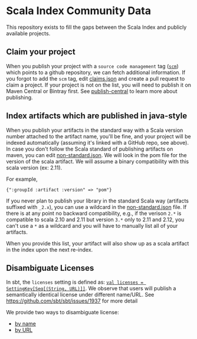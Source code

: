 # Scala Index Community Data

This repository exists to fill the gaps between the Scala Index and publicly available projects.

## Claim your project

When you publish your project with a `source code management` tag ([`scm`](http://maven.apache.org/scm/git.html)) 
which points to a github repository, we can fetch additional information. If you forgot to add the `scm` tag, 
edit [claims.json](claims.json) and create a pull request to claim a project. If your project is not on the list, 
you will need to publish it on Maven Central or Bintray first. See [publish-central](https://github.com/scalacenter/scaladex/blob/master/doc/user/publish-central.md) to learn 
more about publishing.

## Index artifacts which are published in java-style

When you publish your artifacts in the standard way with a Scala version number attached to the artifact
name, you'll be fine, and your project will be indexed automatically (assuming it's linked with a GitHub repo, see above). In case
you don't follow the Scala standard of publishing artifacts on maven, you can edit [non-standard.json](non-standard.json). We will look in the pom file for the version of the scala artifact. We will assume a binary compatibility with this scala version (ex: 2.11).

For example,
```
{":groupId :artifact :version" => "pom"}
```

If you never plan to publish your library in the standard Scala way (artifacts suffixed with `_2.x`), you can use a wildcard in the [non-standard.json](non-standard.json) file. If there is at any point no backward compatibility, e.g., if the verison `2.*` is compatible to scala 2.10 and 2.11 but version `3.*` only to 2.11 and 2.12, you can't use a `*` as a wildcard and you will have to manually list all of your artifacts.

When you provide this list, your artifact will also show up as a scala artifact in the index upon the next re-index.

## Disambiguate Licenses

In sbt, the `licenses` setting is defined as: [`val licenses = SettingKey[Seq[(String, URL)]]`](
https://github.com/sbt/sbt/blob/1.0.x/main/src/main/scala/sbt/Keys.scala#L263). We observe that users 
will publish a semantically identical license under different name/URL. See https://github.com/sbt/sbt/issues/1937 
for more detail

We provide two ways to disambiguate license:

* [by name](licenses/byName.json)
* [by URL](licenses/byURL.json)
